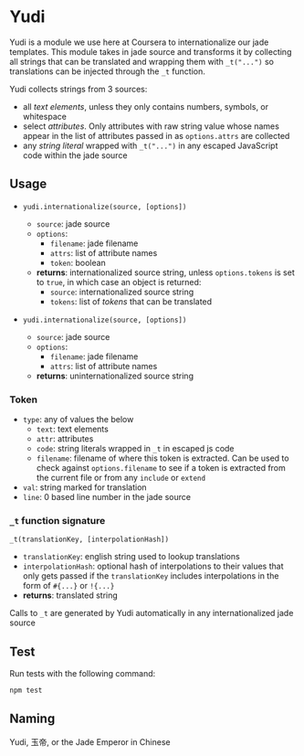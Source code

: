 # Yudi

Yudi is a module we use here at Coursera to internationalize our jade templates. This module takes in jade source and transforms it by collecting all strings that can be translated and wrapping them with `_t("...")` so translations can be injected through the `_t` function.

Yudi collects strings from 3 sources:

* all *text elements*, unless they only contains numbers, symbols, or whitespace
* select *attributes*. Only attributes with raw string value whose names appear in the list of attributes passed in as `options.attrs` are collected
* any *string literal* wrapped with `_t("...")` in any escaped JavaScript code within the jade source

## Usage
* `yudi.internationalize(source, [options])`
    - `source`: jade source
    - `options`:
        + `filename`: jade filename
        + `attrs`: list of attribute names
        + `token`: boolean
    - **returns**: internationalized source string, unless `options.tokens` is set to `true`, in which case an object is returned:
        + `source`: internationalized source string
        + `tokens`: list of *tokens* that can be translated

* `yudi.internationalize(source, [options])`
    - `source`: jade source
    - `options`:
        + `filename`: jade filename
        + `attrs`: list of attribute names
    - **returns**: uninternationalized source string

### Token
* `type`: any of values the below
    - `text`: text elements
    - `attr`: attributes
    - `code`: string literals wrapped in `_t` in escaped js code
    - `filename`: filename of where this token is extracted. Can be used to check against `options.filename` to see if a token is extracted from the current file or from any `include` or `extend`
* `val`: string marked for translation
* `line`: 0 based line number in the jade source

### `_t` function signature
`_t(translationKey, [interpolationHash])`

* `translationKey`: english string used to lookup translations
* `interpolationHash`: optional hash of interpolations to their values that only gets passed if the `translationKey` includes interpolations in the form of `#{...}` or `!{...}`
* **returns**: translated string

Calls to `_t` are generated by Yudi automatically in any internationalized jade source

## Test
Run tests with the following command:
```bash
npm test
```

## Naming
Yudi, 玉帝, or the Jade Emperor in Chinese